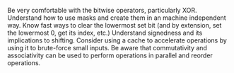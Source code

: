 Be very comfortable with the bitwise operators, particularly XOR.
Understand how to use masks and create them in an machine independent way.
Know fast ways to clear the lowermost set bit (and by extension, set the lowermost
0, get its index, etc.)
Understand signedness and its implications to shifting.
Consider using a cache to accelerate operations by using it to brute-force small
inputs.
Be aware that commutativity and associativity can be used to perform operations
in parallel and reorder operations.